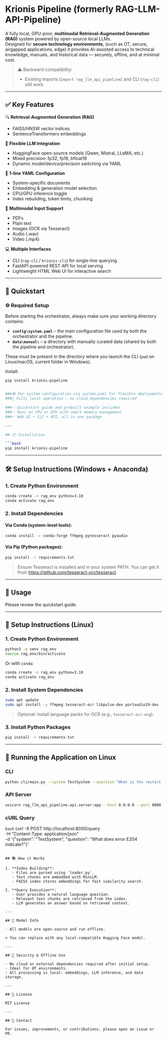 # Krionis Pipeline (formerly RAG-LLM-API-Pipeline)

A fully local, GPU-poor, **multimodal Retrieval-Augmented Generation (RAG)** system powered by open-source local LLMs.  
Designed for **secure technology environments**, (such as OT, secure, airgapped applications, edge) it provides AI-assisted access to technical 
knowledge, manuals, and historical data — securely, offline, and at minimal cost.

> ⚠️ Backward compatibility:  

> - Existing imports (`import rag_llm_api_pipeline`) and CLI (`rag-cli`) still work.  

---

## ✅ Key Features

🔍 **Retrieval-Augmented Generation (RAG)**  
- FAISS/HNSW vector indices  
- SentenceTransformers embeddings  

🧠 **Flexible LLM Integration**  
- HuggingFace open-source models (Qwen, Mistral, LLaMA, etc.)  
- Mixed precision: fp32, fp16, bfloat16  
- Dynamic model/device/precision switching via YAML  

🔧 **1-line YAML Configuration**  
- System-specific documents  
- Embedding & generation model selection  
- CPU/GPU inference toggle  
- Index rebuilding, token limits, chunking  

📂 **Multimodal Input Support**  
- PDFs  
- Plain text  
- Images (OCR via Tesseract)  
- Audio (.wav)  
- Video (.mp4)  

💻 **Multiple Interfaces**  
- CLI (`rag-cli` / `krionis-cli`) for single-line querying  
- FastAPI-powered REST API for local serving  
- Lightweight HTML Web UI for interactive search  

---

## 🚀 Quickstart

### ⚙️ Required Setup

Before starting the orchestrator, always make sure your working directory contains:

- **`config\system.yaml`** – the main configuration file used by both the orchestrator and the pipeline.  
- **`data\manual\`** – a directory with manually curated data (shared by both the pipeline and orchestrator).

These must be present in the directory where you launch the CLI (`pwd` on Linux/macOS, current folder in Windows).

Install:

```bash
pip install krionis-pipeline


###🛠️ Per-system configuration via system.yaml for flexible deployments
###🔐 Fully local operation — no cloud dependencies required

###✅ Quickstart guide and prebuilt example included
###✅ Runs on CPU or GPU with smart memory management
###✅ Web UI + CLI + API, all in one package

---

## 📦 Installation

```bash
pip install krionis-pipeline

```

---

## 🛠️ Setup Instructions (Windows + Anaconda)

### 1. Create Python Environment
```bash
conda create -n rag_env python=3.10
conda activate rag_env
```

### 2. Install Dependencies
#### Via Conda (system-level tools):
```bash
conda install -c conda-forge ffmpeg pytesseract pyaudio
```

#### Via Pip (Python packages):
```bash
pip install -r requirements.txt
```

> Ensure Tesseract is installed and in your system PATH. You can get it from https://github.com/tesseract-ocr/tesseract.

---

## 🚀 Usage

Please review the quickstart guide. 

---
## 🐧 Setup Instructions (Linux)

### 1. Create Python Environment
```bash
python3 -m venv rag_env
source rag_env/bin/activate
```

Or with `conda`:
```bash
conda create -n rag_env python=3.10
conda activate rag_env
```

### 2. Install System Dependencies
```bash
sudo apt update
sudo apt install -y ffmpeg tesseract-ocr libpulse-dev portaudio19-dev
```

> Optional: install language packs for OCR (e.g., `tesseract-ocr-eng`).

### 3. Install Python Packages
```bash
pip install -r requirements.txt
```

---

## 🔁 Running the Application on Linux

### CLI
```bash
python cli/main.py --system TestSystem --question "What is the restart sequence for this machine?"
```

### API Server
```bash
uvicorn rag_llm_api_pipeline.api.server:app --host 0.0.0.0 --port 8000
```

### cURL Query

```bash```
curl -X POST http://localhost:8000/query \
     -H "Content-Type: application/json" \
     -d '{"system": "TestSystem", "question": "What does error E204 indicate?"}'
```

## 📚 How it Works

1. **Index Building**:
   - Files are parsed using `loader.py`.
   - Text chunks are embedded with MiniLM.
   - FAISS index stores embeddings for fast similarity search.

2. **Query Execution**:
   - User provides a natural language question.
   - Relevant text chunks are retrieved from the index.
   - LLM generates an answer based on retrieved context.

---

## 🧠 Model Info

- All models are open-source and run offline.

> You can replace with any local-compatible Hugging Face model.

---

## 🔐 Security & Offline Use

- No cloud or external dependencies required after initial setup.
- Ideal for OT environments.
- All processing is local: embeddings, LLM inference, and data storage.

---

## 📜 License

MIT License

---

## 📧 Contact

For issues, improvements, or contributions, please open an issue or PR.